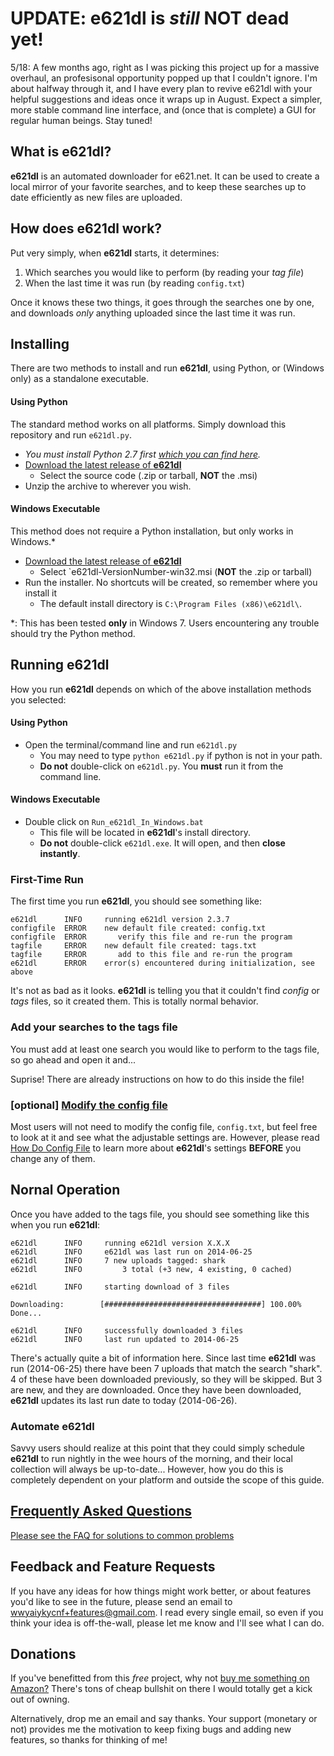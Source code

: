 # UPDATE: **e621dl** is *still* NOT dead yet!
5/18: A few months ago, right as I was picking this project up for a massive overhaul, an profesisonal opportunity popped up that I couldn't ignore.  I'm about halfway through it, and I have every plan to revive e621dl with your helpful suggestions and ideas once it wraps up in August.  Expect a simpler, more stable command line interface, and (once that is complete) a GUI for regular human beings.  Stay tuned!


## What is **e621dl**?
**e621dl** is an automated downloader for e621.net.  It can be used to create a local mirror of your favorite searches, and to keep these searches up to date efficiently as new files are uploaded. 

## How does **e621dl** work?
Put very simply, when **e621dl** starts, it determines:

1.  Which searches you would like to perform  (by reading your *tag file*)
2.  When the last time it was run  (by reading `config.txt`)

Once it knows these two things, it goes through the searches one by one, and downloads *only* anything uploaded since the last time it was run.  


## Installing 

There are two methods to install and run **e621dl**, using Python, or (Windows only) as a standalone executable. 

#### Using Python
The standard method works on all platforms. Simply download this repository and run `e621dl.py`.  
- *You must install Python 2.7 first [which you can find here](https://www.python.org/download/releases/2.7.7/).* 
- [Download the latest release of **e621dl**](https://github.com/wwyaiykycnf/e621dl/releases/latest)
  - Select the source code (.zip or tarball, **NOT** the .msi)
- Unzip the archive to wherever you wish.
  

#### Windows Executable
This method does not require a Python installation, but only works in Windows.*
- [Download the latest release of **e621dl**](https://github.com/wwyaiykycnf/e621dl/releases/latest)
  - Select `e621dl-VersionNumber-win32.msi (**NOT** the .zip or tarball)
- Run the installer.  No shortcuts will be created, so remember where you install it 
  - The default install directory is `C:\Program Files (x86)\e621dl\`. 

*: This has been tested __only__ in Windows 7.  Users encountering any trouble should try the Python method. 

## Running e621dl
How you run **e621dl** depends on which of the above installation methods you selected:

#### Using Python
- Open the terminal/command line and run `e621dl.py`
  - You may need to type `python e621dl.py` if python is not in your path.  
  - **Do not** double-click on `e621dl.py`.  You __must__ run it from the command line. 

#### Windows Executable
- Double click on `Run_e621dl_In_Windows.bat` 
  - This file will be located in **e621dl**'s install directory. 
  - **Do not** double-click `e621dl.exe`.  It will open, and then **close instantly**. 

### First-Time Run
The first time you run **e621dl**, you should see something like:
  ```
e621dl      INFO     running e621dl version 2.3.7
configfile  ERROR    new default file created: config.txt
configfile  ERROR    	verify this file and re-run the program
tagfile     ERROR    new default file created: tags.txt
tagfile     ERROR    	add to this file and re-run the program
e621dl      ERROR    error(s) encountered during initialization, see above
  ```
It's not as bad as it looks.  **e621dl** is telling you that it couldn't find *config* or *tags* files, so it created them.  This is totally normal behavior. 

### Add your searches to the tags file
You must add at least one search you would like to perform to the tags file, so go ahead and open it and... 

Suprise! There are already instructions on how to do this inside the file!

### [optional] [Modify the config file](docs/config_readme.md)
Most users will not need to modify the config file, `config.txt`, but feel free to look at it and see what the adjustable settings are.  However, please read [How Do Config File](docs/config_readme.md) to learn more about **e621dl**'s settings **BEFORE** you change any of them.  

## Nornal Operation
Once you have added to the tags file, you should see something like this when you run **e621dl**:
```
e621dl      INFO     running e621dl version X.X.X
e621dl      INFO     e621dl was last run on 2014-06-25
e621dl      INFO     7 new uploads tagged: shark
e621dl      INFO         3 total (+3 new, 4 existing, 0 cached)

e621dl      INFO     starting download of 3 files

Downloading:        [###################################] 100.00% Done...

e621dl      INFO     successfully downloaded 3 files
e621dl      INFO     last run updated to 2014-06-25
```
There's actually quite a bit of information here.  Since last time **e621dl** was run (2014-06-25) there have been 7 uploads that match the search "shark".  4 of these have been downloaded previously, so they will be skipped.  But 3 are new, and they are downloaded.  Once they have been downloaded, **e621dl** updates its last run date to today (2014-06-26).  

### Automate e621dl
Savvy users should realize at this point that they could simply schedule **e621dl** to run nightly in the wee hours of the morning, and their local collection will always be up-to-date...  However, how you do this is completely dependent on your platform and outside the scope of this guide. 

## [Frequently Asked Questions](docs/FAQ.md)
[Please see the FAQ for solutions to common problems](docs/FAQ.md)

## Feedback and Feature Requests
If you have any ideas for how things might work better, or about features you'd like to see in the future, please send an email to wwyaiykycnf+features@gmail.com.  I read every single email, so even if you think your idea is off-the-wall, please let me know and I'll see what I can do. 

## Donations
If you've benefitted from this *free* project, why not [buy me something on Amazon?](http://amzn.com/w/20RZIUHXLO6R4) There's tons of cheap bullshit on there I would totally get a kick out of owning.   

Alternatively, drop me an email and say thanks.  Your support (monetary or not) provides me the motivation to keep fixing bugs and adding new features, so thanks for thinking of me!
